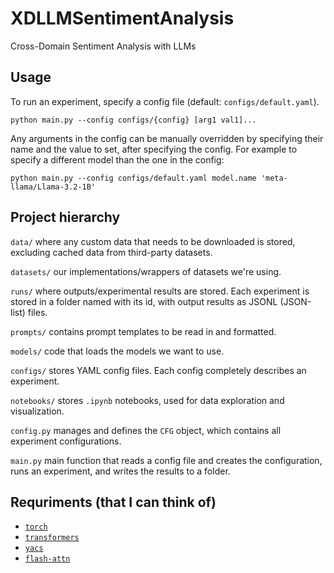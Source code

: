 # XDLLMSentimentAnalysis
Cross-Domain Sentiment Analysis with LLMs

## Usage

To run an experiment, specify a config file (default: `configs/default.yaml`).

`python main.py --config configs/{config} [arg1 val1]...`

Any arguments in the config can be manually overridden by specifying their name and the value to set, after specifying the config. For example to specify a different model than the one in the config:

`python main.py --config configs/default.yaml model.name 'meta-llama/Llama-3.2-1B'`


## Project hierarchy

`data/` where any custom data that needs to be downloaded is stored, excluding cached data from third-party datasets.

`datasets/` our implementations/wrappers of datasets we're using.

`runs/` where outputs/experimental results are stored.  Each experiment is stored in a folder named with its id, with output results as JSONL (JSON-list) files.

`prompts/` contains prompt templates to be read in and formatted.

`models/` code that loads the models we want to use.

`configs/` stores YAML config files.  Each config completely describes an experiment.

`notebooks/` stores `.ipynb` notebooks, used for data exploration and visualization.

`config.py` manages and defines the `CFG` object, which contains all experiment configurations.

`main.py` main function that reads a config file and creates the configuration, runs an experiment, and writes the results to a folder.

## Requriments (that I can think of)
- [`torch`](https://pytorch.org/)
- [`transformers`](https://huggingface.co/docs/transformers/installation)
- [`yacs`](https://pypi.org/project/yacs/)
- [`flash-attn`](https://github.com/Dao-AILab/flash-attention)